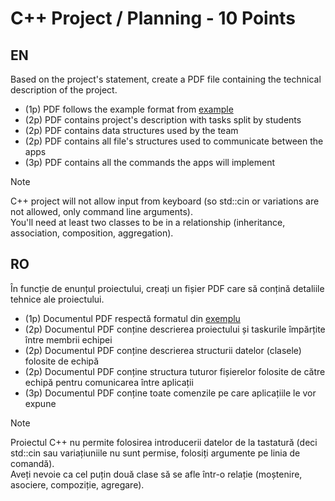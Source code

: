 # C++ Project / Planning - 10 Points
## EN
Based on the project's statement, create a PDF file containing the technical description of the project.

- (1p) PDF follows the example format from [example](en_example.pdf)
- (2p) PDF contains project's description with tasks split by students
- (2p) PDF contains data structures used by the team
- (2p) PDF contains all file's structures used to communicate between the apps
- (3p) PDF contains all the commands the apps will implement

> [!note]
> C++ project will not allow input from keyboard (so std::cin or variations are not allowed, only command line arguments). <br/>
> You'll need at least two classes to be in a relationship (inheritance, association, composition, aggregation).

## RO
În funcție de enunțul proiectului, creați un fișier PDF care să conțină detaliile tehnice ale proiectului.

- (1p) Documentul PDF respectă formatul din [exemplu](ro_example.pdf)
- (2p) Documentul PDF conține descrierea proiectului și taskurile împărțite între membrii echipei
- (2p) Documentul PDF conține descrierea structurii datelor (clasele) folosite de echipă
- (2p) Documentul PDF conține structura tuturor fișierelor folosite de către echipă pentru comunicarea între aplicații
- (3p) Documentul PDF conține toate comenzile pe care aplicațiile le vor expune

> [!note]
> Proiectul C++ nu permite folosirea introducerii datelor de la tastatură (deci std::cin sau variațiuniile nu sunt permise, folosiți argumente pe linia de comandă). <br/>
> Aveți nevoie ca cel puțin două clase să se afle într-o relație (moștenire, asociere, compoziție, agregare).
